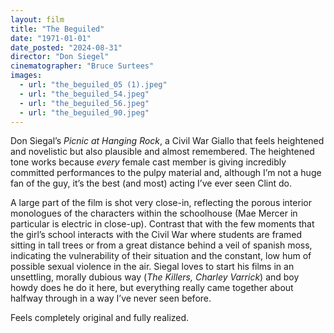 ```yaml
---
layout: film
title: "The Beguiled"
date: "1971-01-01"
date_posted: "2024-08-31"
director: "Don Siegel"
cinematographer: "Bruce Surtees"
images:
  - url: "the_beguiled_05 (1).jpeg"
  - url: "the_beguiled_54.jpeg"
  - url: "the_beguiled_56.jpeg"
  - url: "the_beguiled_90.jpeg"
---
```


Don Siegal’s *Picnic at Hanging Rock*, a Civil War Giallo that feels heightened and novelistic but also plausible and almost remembered. The heightened tone works because *every* female cast member is giving incredibly committed performances to the pulpy material and, although I’m not a huge fan of the guy, it’s the best (and most) acting I’ve ever seen Clint do. 

A large part of the film is shot very close-in, reflecting the porous interior monologues of the characters within the schoolhouse (Mae Mercer in particular is electric in close-up). Contrast that with the few moments that the girl’s school interacts with the Civil War where students are framed sitting in tall trees or from a great distance behind a veil of spanish moss, indicating the vulnerability of their situation and the constant, low hum of possible sexual violence in the air. Siegal loves to start his films in an unsettling, morally dubious way (*The Killers, Charley Varrick*) and boy howdy does he do it here, but everything really came together about halfway through in a way I’ve never seen before. 

Feels completely original and fully realized.